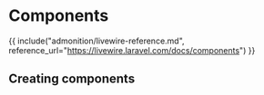 # Components

{{ include("admonition/livewire-reference.md", reference_url="https://livewire.laravel.com/docs/components") }}

## Creating components

